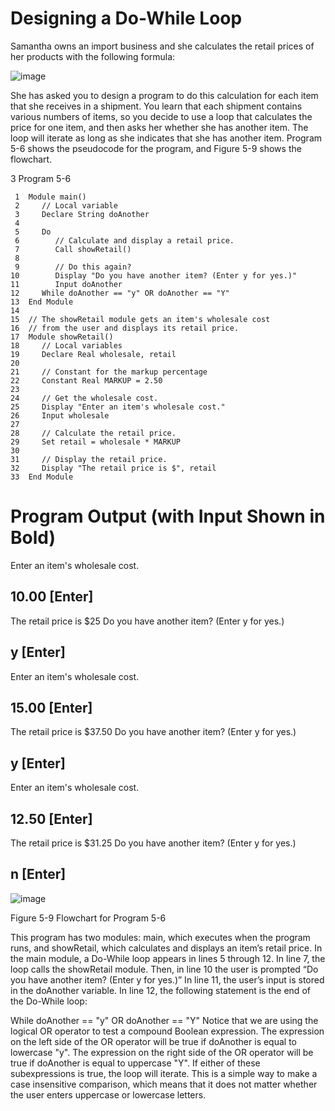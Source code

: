 # Designing a Do-While Loop

Samantha owns an import business and she calculates the retail prices of her products with the following formula:

![image](https://user-images.githubusercontent.com/47218880/67348497-be23b500-f50a-11e9-91a5-443a84884641.png)

She has asked you to design a program to do this calculation for each item that she receives in a shipment. You learn that each shipment contains various numbers of items, so you decide to use a loop that calculates the price for one item, and then asks her whether she has another item. The loop will iterate as long as she indicates that she has another item. Program 5-6 shows the pseudocode for the program, and Figure 5-9 shows the flowchart.

3 Program 5-6
```
 1  Module main()
 2     // Local variable
 3     Declare String doAnother
 4
 5     Do
 6        // Calculate and display a retail price.
 7        Call showRetail()
 8
 9        // Do this again?
10        Display "Do you have another item? (Enter y for yes.)"
11        Input doAnother
12     While doAnother == "y" OR doAnother == "Y"
13  End Module
14
15  // The showRetail module gets an item's wholesale cost
16  // from the user and displays its retail price.
17  Module showRetail()
18     // Local variables
19     Declare Real wholesale, retail
20
21     // Constant for the markup percentage
22     Constant Real MARKUP = 2.50
23
24     // Get the wholesale cost.
25     Display "Enter an item's wholesale cost."
26     Input wholesale
27
28     // Calculate the retail price.
29     Set retail = wholesale * MARKUP
30
31     // Display the retail price.
32     Display "The retail price is $", retail
33  End Module
```
# Program Output (with Input Shown in Bold)
Enter an item's wholesale cost.
## 10.00 [Enter] 
The retail price is $25
Do you have another item? (Enter y for yes.)
## y [Enter] 
Enter an item's wholesale cost.
## 15.00 [Enter] 
The retail price is $37.50
Do you have another item? (Enter y for yes.)
## y [Enter] 
Enter an item's wholesale cost.
## 12.50 [Enter] 
The retail price is $31.25
Do you have another item? (Enter y for yes.)
## n [Enter]

![image](https://user-images.githubusercontent.com/47218880/67348497-be23b500-f50a-11e9-91a5-443a84884641.png)

Figure 5-9 Flowchart for Program 5-6

This program has two modules: main, which executes when the program runs, and showRetail, which calculates and displays an item’s retail price. In the main module, a Do-While loop appears in lines 5 through 12. In line 7, the loop calls the showRetail module. Then, in line 10 the user is prompted “Do you have another item? (Enter y for yes.)” In line 11, the user’s input is stored in the doAnother variable. In line 12, the following statement is the end of the Do-While loop:

While doAnother == "y" OR doAnother == "Y"
Notice that we are using the logical OR operator to test a compound Boolean expression. The expression on the left side of the OR operator will be true if doAnother is equal to lowercase "y". The expression on the right side of the OR operator will be true if doAnother is equal to uppercase "Y". If either of these subexpressions is true, the loop will iterate. This is a simple way to make a case insensitive comparison, which means that it does not matter whether the user enters uppercase or lowercase letters.
